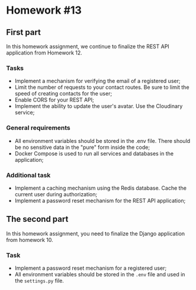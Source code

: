 # Homework #13
## First part
In this homework assignment, we continue to finalize the REST API application from Homework 12.

### Tasks
- Implement a mechanism for verifying the email of a registered user;
- Limit the number of requests to your contact routes. Be sure to limit the speed of creating contacts for the user;
- Enable CORS for your REST API;
- Implement the ability to update the user's avatar. Use the Cloudinary service;
### General requirements
- All environment variables should be stored in the .env file. There should be no sensitive data in the "pure" form inside the code;
- Docker Compose is used to run all services and databases in the application;

### Additional task
- Implement a caching mechanism using the Redis database. Cache the current user during authorization;
- Implement a password reset mechanism for the REST API application;

## The second part
In this homework assignment, you need to finalize the Django application from homework 10.

### Task
- Implement a password reset mechanism for a registered user;
- All environment variables should be stored in the `.env` file and used in the `settings.py` file.
